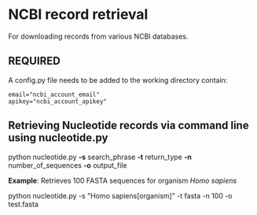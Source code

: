 # NCBI record retrieval

For downloading records from various NCBI databases.

## REQUIRED
A config.py file needs to be added to the working directory contain:

    email="ncbi_account_email"
    apikey="ncbi_account_apikey"

## Retrieving Nucleotide records via command line using nucleotide.py

python nucleotide.py **-s** search_phrase **-t** return_type **-n** number_of_sequences **-o** output_file 

**Example**: Retrieves 100 FASTA sequences for organism *Homo sapiens*

python nucleotide.py -s "Homo sapiens[organism]" -t fasta -n 100 -o test.fasta